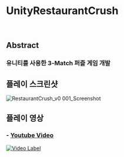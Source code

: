 # UnityRestaurantCrush

<br/>

## Abstract
### 유니티를 사용한 3-Match 퍼즐 게임 개발

## 플레이 스크린샷

![RestaurantCrush_v0 001_Screenshot](https://user-images.githubusercontent.com/30260233/156948895-1fc7f00e-436b-4ca5-b0e9-8064d5519478.PNG)


## 플레이 영상
### - <a href="https://www.youtube.com/watch?v=dETpnpqn9uY" target="_blank"> Youtube Video </a>
[![Video Label](http://img.youtube.com/vi/dETpnpqn9uY/0.jpg)](https://www.youtube.com/watch?v=dETpnpqn9uY)



<br/>
